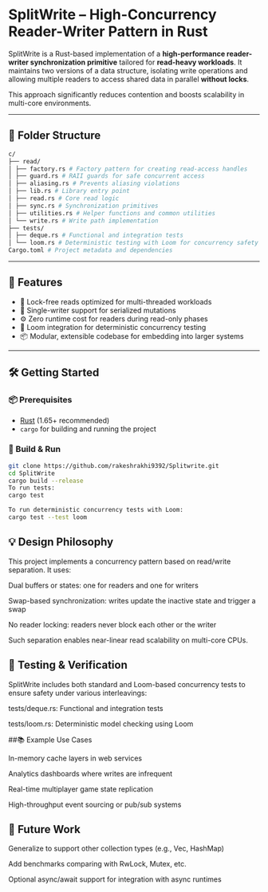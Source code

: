 
# SplitWrite – High-Concurrency Reader-Writer Pattern in Rust

SplitWrite is a Rust-based implementation of a **high-performance reader-writer synchronization primitive** tailored for **read-heavy workloads**. It maintains two versions of a data structure, isolating write operations and allowing multiple readers to access shared data in parallel **without locks**.

This approach significantly reduces contention and boosts scalability in multi-core environments.

---

## 📁 Folder Structure

```bash
c/
├── read/
│ ├── factory.rs # Factory pattern for creating read-access handles
│ ├── guard.rs # RAII guards for safe concurrent access
│ ├── aliasing.rs # Prevents aliasing violations
│ ├── lib.rs # Library entry point
│ ├── read.rs # Core read logic
│ ├── sync.rs # Synchronization primitives
│ ├── utilities.rs # Helper functions and common utilities
│ └── write.rs # Write path implementation
├── tests/
│ ├── deque.rs # Functional and integration tests
│ └── loom.rs # Deterministic testing with Loom for concurrency safety
Cargo.toml # Project metadata and dependencies

```
---

## 🚀 Features

- 🧵 Lock-free reads optimized for multi-threaded workloads
- 📝 Single-writer support for serialized mutations
- ⚙️ Zero runtime cost for readers during read-only phases
- 🧪 Loom integration for deterministic concurrency testing
- 📦 Modular, extensible codebase for embedding into larger systems

---

## 🛠️ Getting Started

### 📦 Prerequisites

- [Rust](https://www.rust-lang.org/tools/install) (1.65+ recommended)
- `cargo` for building and running the project

### 🔧 Build & Run

```bash
git clone https://github.com/rakeshrakhi9392/Splitwrite.git
cd SplitWrite
cargo build --release
To run tests:
cargo test

To run deterministic concurrency tests with Loom:
cargo test --test loom

```
## 💡 Design Philosophy

This project implements a concurrency pattern based on read/write separation. It uses:

Dual buffers or states: one for readers and one for writers

Swap-based synchronization: writes update the inactive state and trigger a swap

No reader locking: readers never block each other or the writer

Such separation enables near-linear read scalability on multi-core CPUs.

## 🔬 Testing & Verification

SplitWrite includes both standard and Loom-based concurrency tests to ensure safety under various interleavings:

tests/deque.rs: Functional and integration tests

tests/loom.rs: Deterministic model checking using Loom

##📚 Example Use Cases

In-memory cache layers in web services

Analytics dashboards where writes are infrequent

Real-time multiplayer game state replication

High-throughput event sourcing or pub/sub systems

## 📌 Future Work

 Generalize to support other collection types (e.g., Vec, HashMap)

 Add benchmarks comparing with RwLock, Mutex, etc.

 Optional async/await support for integration with async runtimes











